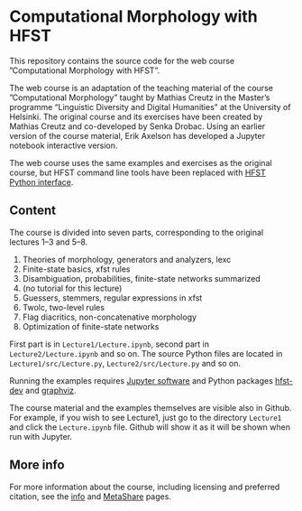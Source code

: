# Computational Morphology with HFST

This repository contains the source code for the web course ”Computational Morphology with HFST”.

The web course is an adaptation of the teaching material of the course ”Computational Morphology”
taught by Mathias Creutz in the Master’s programme “Linguistic Diversity and Digital Humanities”
at the University of Helsinki. The original course and its exercises have been created by
Mathias Creutz and co-developed by Senka Drobac. Using an earlier version of the course material,
Erik Axelson has developed a Jupyter notebook interactive version.

The web course uses the same examples and exercises as the original course,
but HFST command line tools have been replaced with [HFST Python interface](https://pypi.org/project/hfst-dev/).


## Content

The course is divided into seven parts, corresponding to the original lectures 1–3 and 5–8.

1. Theories of morphology, generators and analyzers, lexc
2. Finite-state basics, xfst rules
3. Disambiguation, probabilities, finite-state networks summarized
4. (no tutorial for this lecture)
5. Guessers, stemmers, regular expressions in xfst
6. Twolc, two-level rules
7. Flag diacritics, non-concatenative morphology
8. Optimization of finite-state networks

First part is in `Lecture1/Lecture.ipynb`, second part in `Lecture2/Lecture.ipynb` and so on.
The source Python files are located in `Lecture1/src/Lecture.py`, `Lecture2/src/Lecture.py` and so on.

Running the examples requires [Jupyter software](https://jupyter.org/install) and Python packages
[hfst-dev](https://pypi.org/project/hfst-dev/) and [graphviz](https://pypi.org/project/graphviz/).

The course material and the examples themselves are visible also in Github. For example, if you wish
to see Lecture1, just go to the directory `Lecture1` and click the `Lecture.ipynb` file. Github will
show it as it will be shown when run with Jupyter.


## More info

For more information about the course, including licensing and preferred citation,
see the [info](http://urn.fi/urn:nbn:fi:lb-2021053003) and
[MetaShare](http://urn.fi/urn:nbn:fi:lb-2021053001) pages.
